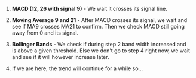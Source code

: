 1. **MACD (12, 26 with signal 9)** -
We wait it crosses its signal line.

2. **Moving Average 9 and 21** -
After MACD crosses its signal, we wait and see if MA9 crosses MA21 to confirm.
Then we check MACD still going away from 0 and its signal.

3. **Bollinger Bands** -
We check if during step 2 band width increased and is above a given threshold.
Else we don't go to step 4 right now, we wait and see if it will however increase later.

4. If we are here, the trend will continue for a while so...